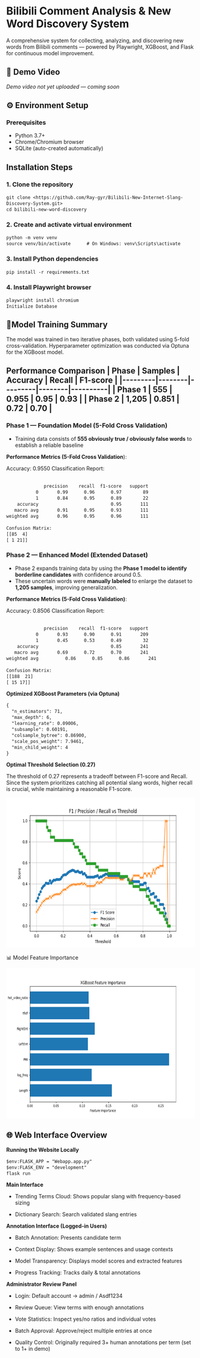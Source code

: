 # Bilibili Comment Analysis & New Word Discovery System

A comprehensive system for collecting, analyzing, and discovering new words from Bilibili comments — powered by Playwright, XGBoost, and Flask for continuous model improvement.


## 🎥 Demo Video
*Demo video not yet uploaded — coming soon*


## ⚙️ Environment Setup

### Prerequisites
- Python 3.7+
- Chrome/Chromium browser
- SQLite (auto-created automatically)

## Installation Steps
### 1. Clone the repository
```
git clone <https://github.com/Ray-gyr/Bilibili-New-Internet-Slang-Discovery-System.git>
cd bilibili-new-word-discovery
```
### 2. Create and activate virtual environment
```
python -m venv venv
source venv/bin/activate      # On Windows: venv\Scripts\activate
```
### 3. Install Python dependencies
```
pip install -r requirements.txt
```
### 4. Install Playwright browser
```
playwright install chromium
Initialize Database
```

## 🧠Model Training Summary

The model was trained in two iterative phases, both validated using 5-fold cross-validation. Hyperparameter optimization was conducted via Optuna for the XGBoost model.

**Performance Comparison**
| Phase   | Samples | Accuracy | Recall | F1-score |
|---------|--------|---------|--------|----------|
| Phase 1 | 555    | 0.955   | 0.95   | 0.93     |
| Phase 2 | 1,205  | 0.851   | 0.72   | 0.70     |
---
### Phase 1 — Foundation Model (5-Fold Cross Validation)
- Training data consists of **555 obviously true / obviously false words** to establish a reliable baseline

**Performance Metrics (5-Fold Cross Validation**):

Accuracy: 0.9550
Classification Report:
```

              precision    recall  f1-score   support
           0       0.99      0.96      0.97        89
           1       0.84      0.95      0.89        22
    accuracy                           0.95       111
   macro avg       0.91      0.95      0.93       111
weighted avg       0.96      0.95      0.96       111

Confusion Matrix:
[[85  4]
[ 1 21]]
```
### Phase 2 — Enhanced Model (Extended Dataset)
- Phase 2 expands training data by using the **Phase 1 model to identify borderline candidates** with confidence around 0.5.  
- These uncertain words were **manually labeled** to enlarge the dataset to **1,205 samples**, improving generalization.

**Performance Metrics (5-Fold Cross Validation)**:

Accuracy: 0.8506
Classification Report:
   ```

	             precision    recall  f1-score   support
	          0       0.93      0.90      0.91       209
	          1       0.45      0.53      0.49        32
	   accuracy                           0.85       241
	  macro avg       0.69      0.72      0.70       241
weighted avg          0.86      0.85      0.86       241

Confusion Matrix:
[[188  21]
[ 15 17]]
```
**Optimized XGBoost Parameters (via Optuna)**
```
{
  "n_estimators": 71,
  "max_depth": 6,
  "learning_rate": 0.09006,
  "subsample": 0.60191,
  "colsample_bytree": 0.86900,
  "scale_pos_weight": 7.9461,
  "min_child_weight": 4
}
```
**Optimal Threshold Selection (0.27)**

The threshold of 0.27 represents a tradeoff between F1-score and Recall. Since the system prioritizes catching all potential slang words, higher recall is crucial, while maintaining a reasonable F1-score.

<img src="image/xgb_metrics_vs_threshold_v2.png" alt="F1-score and Recall vs Classification Threshold" width="600" height="400">


📊 Model Feature Importance

<img src="image/XGBoost_Feature_Importance_v2.png" alt="Weight of each feature in the XGBoost model" width="600" height="400">


## 🌐 Web Interface Overview
**Running the Website Locally**
```
$env:FLASK_APP = "Webapp.app.py"
$env:FLASK_ENV = "development"
flask run
```
**Main Interface**
- Trending Terms Cloud: Shows popular slang with frequency-based sizing

- Dictionary Search: Search validated slang entries

**Annotation Interface (Logged-in Users)**
- Batch Annotation: Presents candidate term

- Context Display: Shows example sentences and usage contexts

- Model Transparency: Displays model scores and extracted features

- Progress Tracking: Tracks daily & total annotations

**Administrator Review Panel**
- Login: Default account → admin / Asdf1234

- Review Queue: View terms with enough annotations

- Vote Statistics: Inspect yes/no ratios and individual votes

- Batch Approval: Approve/reject multiple entries at once

- Quality Control: Originally required 3+ human annotations per term (set to 1+ in demo)
